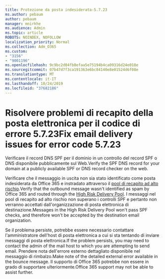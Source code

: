 ```yaml
---
title: Protezione da posta indesiderata-5.7.23
ms.author: pebaum
author: pebaum
manager: mnirkhe
ms.audience: Admin
ms.topic: article
ROBOTS: NOINDEX, NOFOLLOW
localization_priority: Normal
ms.collection: Adm_O365
ms.custom:
- "3156"
- "9001196"
ms.openlocfilehash: 9c9bc2d04fb8efaa5e75194b4ca09316d24e018e
ms.sourcegitcommit: 07b47d7f3ca191363e6bc84140e8e01524d6f08e
ms.translationtype: MT
ms.contentlocale: it-IT
ms.lasthandoff: 10/24/2019
ms.locfileid: "37682186"
---
```

# <a name="fix-email-delivery-issues-for-error-code-5723"></a><span data-ttu-id="41a2b-102">Risolvere problemi di recapito della posta elettronica per il codice di errore 5.7.23</span><span class="sxs-lookup"><span data-stu-id="41a2b-102">Fix email delivery issues for error code 5.7.23</span></span>

<span data-ttu-id="41a2b-103">Verificare il record DNS SPF per il dominio in un controllo del record SPF o DNS disponibile pubblicamente sul Web.</span><span class="sxs-lookup"><span data-stu-id="41a2b-103">Verify the SPF DNS record for your domain at a publicly available SPF or DNS record checker on the web.</span></span>

<span data-ttu-id="41a2b-104">Verificare che il messaggio in uscita non sia stato identificato come posta indesiderata da Office 365 e instradato attraverso il [pool di recapito ad alto rischio](https://docs.microsoft.com/office365/SecurityCompliance/high-risk-delivery-pool-for-outbound-messages).</span><span class="sxs-lookup"><span data-stu-id="41a2b-104">Verify that the outbound message wasn't identified as spam by Office 365 and routed through the [High Risk Delivery Pool](https://docs.microsoft.com/office365/SecurityCompliance/high-risk-delivery-pool-for-outbound-messages).</span></span> <span data-ttu-id="41a2b-105">I messaggi nel pool di recapito ad alto rischio non superano i controlli SPF e pertanto non verranno accettati dall'organizzazione di posta elettronica di destinazione.</span><span class="sxs-lookup"><span data-stu-id="41a2b-105">Messages in the High Risk Delivery Pool won't pass SPF checks, and therefore won't be accepted by the destination email organization.</span></span>

<span data-ttu-id="41a2b-106">Se il problema persiste, potrebbe essere necessario contattare l'amministratore dell'host di posta elettronica a cui si sta tentando di inviare messaggi di posta elettronica.</span><span class="sxs-lookup"><span data-stu-id="41a2b-106">If the problem persists, you may need to contact the admin of the mail host to which you are attempting to send email.</span></span> <span data-ttu-id="41a2b-107">Prendere nota dell'errore esterno dettagliato disponibile nel messaggio di rimbalzo.</span><span class="sxs-lookup"><span data-stu-id="41a2b-107">Make note of the detailed external error available in the bounce message.</span></span>  <span data-ttu-id="41a2b-108">Il supporto di Office 365 potrebbe non essere in grado di supportare ulteriormente.</span><span class="sxs-lookup"><span data-stu-id="41a2b-108">Office 365 support may not be able to assist further.</span></span>
